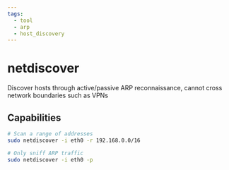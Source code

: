 ```yaml
---
tags:
  - tool
  - arp
  - host_discovery
---
```

# netdiscover

Discover hosts through active/passive ARP reconnaissance, cannot cross network boundaries such as VPNs

## Capabilities

```bash
# Scan a range of addresses
sudo netdiscover -i eth0 -r 192.168.0.0/16

# Only sniff ARP traffic
sudo netdiscover -i eth0 -p
```
